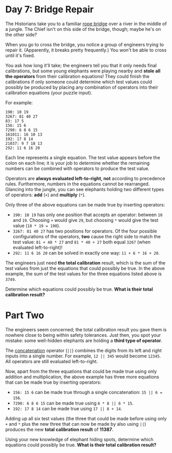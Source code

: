 # Day 7: Bridge Repair

The Historians take you to a familiar [rope bridge](https://adventofcode.com/2022/day/9) over a river in the middle of a jungle. The Chief isn't on this side of the bridge, though; maybe he's on the other side?

When you go to cross the bridge, you notice a group of engineers trying to repair it. (Apparently, it breaks pretty frequently.) You won't be able to cross until it's fixed.

You ask how long it'll take; the engineers tell you that it only needs final calibrations, but some young elephants were playing nearby and **stole all the operators** from their calibration equations! They could finish the calibrations if only someone could determine which test values could possibly be produced by placing any combination of operators into their calibration equations (your puzzle input).

For example:
```
190: 10 19
3267: 81 40 27
83: 17 5
156: 15 6
7290: 6 8 6 15
161011: 16 10 13
192: 17 8 14
21037: 9 7 18 13
292: 11 6 16 20
```

Each line represents a single equation. The test value appears before the colon on each line; it is your job to determine whether the remaining numbers can be combined with operators to produce the test value.

Operators are **always evaluated left-to-right, not** according to precedence rules. Furthermore, numbers in the equations cannot be rearranged. Glancing into the jungle, you can see elephants holding two different types of operators: **add** (``+``) and **multiply** (``*``).

Only three of the above equations can be made true by inserting operators:

- ``190: 10 19`` has only one position that accepts an operator: between ``10`` and ``19``. Choosing ``+`` would give ``29``, but choosing ``*`` would give the test value (``10 * 19 = 190``).
- ``3267: 81 40 27`` has two positions for operators. Of the four possible configurations of the operators, **two** cause the right side to match the test value: ``81 + 40 * 27`` and ``81 * 40 + 27`` both equal ``3267`` (when evaluated left-to-right)!
- ``292: 11 6 16 20`` can be solved in exactly one way: ``11 + 6 * 16 + 20``.

The engineers just need **the total calibration** result, which is the sum of the test values from just the equations that could possibly be true. In the above example, the sum of the test values for the three equations listed above is ``3749``.

Determine which equations could possibly be true. **What is their total calibration result?**

# Part Two
The engineers seem concerned; the total calibration result you gave them is nowhere close to being within safety tolerances. Just then, you spot your mistake: some well-hidden elephants are holding a **third type of operator**.

The [concatenation](https://en.wikipedia.org/wiki/Concatenation) operator (``||``) combines the digits from its left and right inputs into a single number. For example, ``12 || 345`` would become ``12345``. All operators are still evaluated left-to-right.

Now, apart from the three equations that could be made true using only addition and multiplication, the above example has three more equations that can be made true by inserting operators:

- ``156: 15 6`` can be made true through a single concatenation: ``15 || 6 = 156``.
- ``7290: 6 8 6 15`` can be made true using ``6 * 8 || 6 * 15``.
- ``192: 17 8 14`` can be made true using ``17 || 8 + 14``.

Adding up all six test values (the three that could be made before using only ``+`` and ``*`` plus the new three that can now be made by also using ``||``) produces the new **total calibration result** of **11387**.

Using your new knowledge of elephant hiding spots, determine which equations could possibly be true. **What is their total calibration result?**